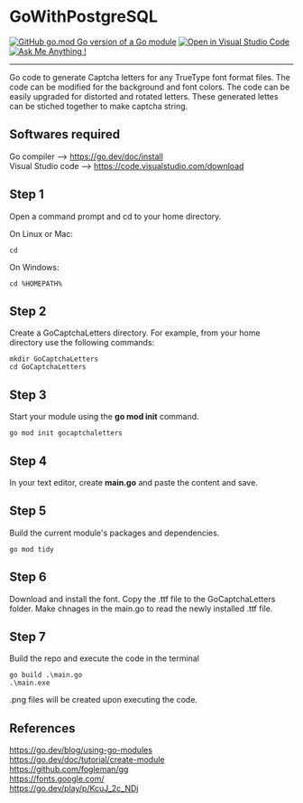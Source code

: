 # GoWithPostgreSQL
[![GitHub go.mod Go version of a Go module](https://img.shields.io/github/go-mod/go-version/gomods/athens.svg)](https://github.com/gomods/athens)
[![Open in Visual Studio Code](https://open.vscode.dev/badges/open-in-vscode.svg)](https://open.vscode.dev/Naereen/badges)
[![Ask Me Anything !](https://img.shields.io/badge/Ask%20me-anything-1abc9c.svg)](https://GitHub.com/Naereen/ama)
________________________

 Go code to generate Captcha letters for any TrueType font format files. The code can be modified for the background and font colors. The code can be easily upgraded for distorted and rotated letters. These generated lettes can be stiched together to make captcha string.

## Softwares required
Go compiler --> https://go.dev/doc/install  
Visual Studio code --> https://code.visualstudio.com/download  

## Step 1
Open a command prompt and cd to your home directory.  
  
  On Linux or Mac:  
    
    cd

  On Windows:  

    cd %HOMEPATH%

## Step 2
Create a GoCaptchaLetters directory.
    For example, from your home directory use the following commands:

    mkdir GoCaptchaLetters
    cd GoCaptchaLetters

## Step 3
Start your module using the **go mod init** command.

    go mod init gocaptchaletters

## Step 4
In your text editor, create **main.go** and paste the content and save.

## Step 5
Build the current module's packages and dependencies.

    go mod tidy

## Step 6
Download and install the font. Copy the .ttf file to the GoCaptchaLetters folder. Make chnages in the main.go to read the newly installed .ttf file. 

## Step 7
Build the repo and execute the code in the terminal

    go build .\main.go
    .\main.exe
.png files will be created upon executing the code.

## References
https://go.dev/blog/using-go-modules  
https://go.dev/doc/tutorial/create-module  
https://github.com/fogleman/gg  
https://fonts.google.com/  
https://go.dev/play/p/KcuJ_2c_NDj  


